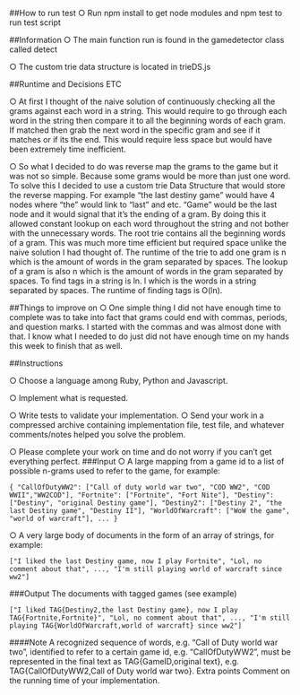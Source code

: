 ##How to run test
○ Run npm install to get node modules and npm test to run test script

##Information
○ The main function run is found in the gamedetector class called detect

○ The custom trie data structure is located in trieDS.js

##Runtime and Decisions ETC


○ At first I thought of the naive solution of continuously checking all the grams against each word in a string. This would require to go through each word in the string then compare it to all the beginning words of each gram. If matched then grab the next word in the specific gram and see if it matches or if its the end. This would require less space but would have been extremely time inefficient.

○ So what I decided to do was reverse map the grams to the game but it was not so simple. Because some grams would be more than just one word. To solve this I decided to use a custom trie Data Structure that would store the reverse mapping. For example “the last destiny game” would have 4 nodes where “the” would link to “last” and etc. “Game” would be the last node and it would signal that it’s the ending of a gram. By doing this it allowed constant lookup on each word throughout the string and not bother with the unnecessary words. The root trie contains all the beginning words of a gram. This was much more time efficient but required space unlike the naive solution I had thought of. The runtime of the trie to add one gram is n which is the amount of words in the gram separated by spaces. The lookup of a gram is also n which is the amount of words in the gram separated by spaces. To find tags in a string is ln. l which is the words in a string separated by spaces. The runtime of finding tags is O(ln).

##Things to improve on
○ One simple thing I did not have enough time to complete was to take into fact that grams could end with commas, periods, and question marks. I started with the commas and was almost done with that. I know what I needed to do just did not have enough time on my hands this week to finish that as well.

##Instructions

○ Choose a language among Ruby, Python and Javascript.

○ Implement what is requested.

○ Write tests to validate your implementation.
○ Send your work in a compressed archive containing implementation file, test file, and
whatever comments/notes helped you solve the problem.

○ Please complete your work on time and do not worry if you can’t get everything perfect.
###Input
○ A large mapping from a game id to a list of possible n-grams used to refer to the game,
for example:

`{
"CallOfDutyWW2": ["Call of duty world war two", "COD WW2", "COD WWII","WW2COD"],
"Fortnite": ["Fortnite", "Fort Nite"],
"Destiny": ["Destiny", "original Destiny game"],
"Destiny2": ["Destiny 2", "the last Destiny game", "Destiny II"],
"WorldOfWarcraft": ["WoW the game", "world of warcraft"],
...
}`

○ A very large body of documents in the form of an array of strings, for example:

`["I liked the last Destiny game, now I play Fortnite",
"Lol, no comment about that",
...,
"I'm still playing world of warcraft since ww2"]`

###Output
The documents with tagged games (see example)

`["I liked TAG{Destiny2,the last Destiny game}, now I play TAG{Fortnite,Fortnite}",
"Lol, no comment about that",
...,
"I'm still playing TAG{WorldOfWarcraft,world of warcraft} since ww2"]`

####Note
A recognized sequence of words, e.g. “Call of Duty world war two”, identified to refer to a certain
game id, e.g. “CallOfDutyWW2”, must be represented in the final text as TAG{GameID,original
text}, e.g. TAG{CallOfDutyWW2,Call of Duty world war two}.
Extra points
Comment on the running time of your implementation.

